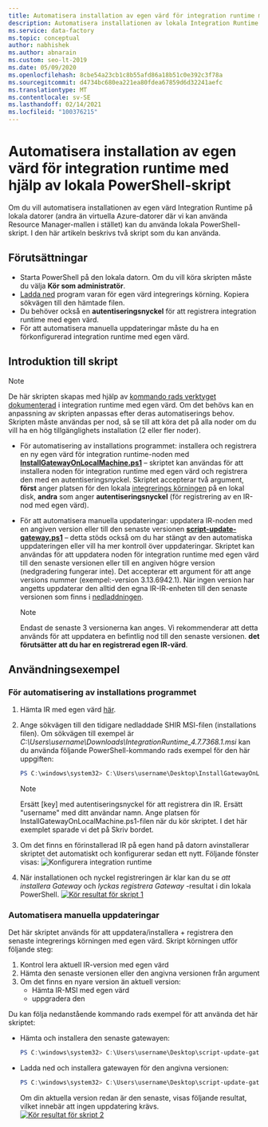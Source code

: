 ```yaml
---
title: Automatisera installation av egen värd för integration runtime med hjälp av lokala PowerShell-skript
description: Automatisera installationen av lokala Integration Runtime på lokala datorer.
ms.service: data-factory
ms.topic: conceptual
author: nabhishek
ms.author: abnarain
ms.custom: seo-lt-2019
ms.date: 05/09/2020
ms.openlocfilehash: 8cbe54a23cb1c8b55afd86a18b51c0e392c3f78a
ms.sourcegitcommit: d4734bc680ea221ea80fdea67859d6d32241aefc
ms.translationtype: MT
ms.contentlocale: sv-SE
ms.lasthandoff: 02/14/2021
ms.locfileid: "100376215"
---
```

# <a name="automating-self-hosted-integration-runtime-installation-using-local-powershell-scripts"></a>Automatisera installation av egen värd för integration runtime med hjälp av lokala PowerShell-skript
Om du vill automatisera installationen av egen värd Integration Runtime på lokala datorer (andra än virtuella Azure-datorer där vi kan använda Resource Manager-mallen i stället) kan du använda lokala PowerShell-skript. I den här artikeln beskrivs två skript som du kan använda.

## <a name="prerequisites"></a>Förutsättningar

* Starta PowerShell på den lokala datorn. Om du vill köra skripten måste du välja **Kör som administratör**.
* [Ladda ned](https://www.microsoft.com/download/details.aspx?id=39717) program varan för egen värd integrerings körning. Kopiera sökvägen till den hämtade filen. 
* Du behöver också en **autentiseringsnyckel** för att registrera integration runtime med egen värd.
* För att automatisera manuella uppdateringar måste du ha en förkonfigurerad integration runtime med egen värd.

## <a name="scripts-introduction"></a>Introduktion till skript 

> [!NOTE]
> De här skripten skapas med hjälp av [kommando rads verktyget dokumenterad](./create-self-hosted-integration-runtime.md#set-up-an-existing-self-hosted-ir-via-local-powershell) i integration runtime med egen värd. Om det behövs kan en anpassning av skripten anpassas efter deras automatiserings behov.
> Skripten måste användas per nod, så se till att köra det på alla noder om du vill ha en hög tillgänglighets installation (2 eller fler noder).

* För automatisering av installations programmet: installera och registrera en ny egen värd för integration runtime-noden med **[InstallGatewayOnLocalMachine.ps1](https://github.com/nabhishek/SelfHosted-IntegrationRuntime_AutomationScripts/blob/master/InstallGatewayOnLocalMachine.ps1)** – skriptet kan användas för att installera noden för integration runtime med egen värd och registrera den med en autentiseringsnyckel. Skriptet accepterar två argument, **först** anger platsen för den lokala [integrerings körningen](https://www.microsoft.com/download/details.aspx?id=39717) på en lokal disk, **andra** som anger **autentiseringsnyckel** (för registrering av en IR-nod med egen värd).

* För att automatisera manuella uppdateringar: uppdatera IR-noden med en angiven version eller till den senaste versionen **[script-update-gateway.ps1](https://github.com/nabhishek/SelfHosted-IntegrationRuntime_AutomationScripts/blob/master/script-update-gateway.ps1)** – detta stöds också om du har stängt av den automatiska uppdateringen eller vill ha mer kontroll över uppdateringar. Skriptet kan användas för att uppdatera noden för integration runtime med egen värd till den senaste versionen eller till en angiven högre version (nedgradering fungerar inte). Det accepterar ett argument för att ange versions nummer (exempel:-version 3.13.6942.1). När ingen version har angetts uppdaterar den alltid den egna IR-IR-enheten till den senaste versionen som finns i [nedladdningen](https://www.microsoft.com/download/details.aspx?id=39717).
    > [!NOTE]
    > Endast de senaste 3 versionerna kan anges. Vi rekommenderar att detta används för att uppdatera en befintlig nod till den senaste versionen. **det förutsätter att du har en registrerad egen IR-värd**. 

## <a name="usage-examples"></a>Användningsexempel

### <a name="for-automating-setup"></a>För automatisering av installations programmet
1. Hämta IR med egen värd [här](https://www.microsoft.com/download/details.aspx?id=39717). 
1. Ange sökvägen till den tidigare nedladdade SHIR MSI-filen (installations filen). Om sökvägen till exempel är *C:\Users\username\Downloads\IntegrationRuntime_4.7.7368.1.msi* kan du använda följande PowerShell-kommando rads exempel för den här uppgiften:

   ```powershell
   PS C:\windows\system32> C:\Users\username\Desktop\InstallGatewayOnLocalMachine.ps1 -path "C:\Users\username\Downloads\IntegrationRuntime_4.7.7368.1.msi" -authKey "[key]"
   ```

    > [!NOTE]
    > Ersätt [key] med autentiseringsnyckel för att registrera din IR.
    > Ersätt "username" med ditt användar namn.
    > Ange platsen för InstallGatewayOnLocalMachine.ps1-filen när du kör skriptet. I det här exemplet sparade vi det på Skriv bordet.

1. Om det finns en förinstallerad IR på egen hand på datorn avinstallerar skriptet det automatiskt och konfigurerar sedan ett nytt. Följande fönster visas: ![ Konfigurera integration runtime](media/self-hosted-integration-runtime-automation-scripts/integration-runtime-configure.png)

1. När installationen och nyckel registreringen är klar kan du se *att installera Gateway* och *lyckas registrera Gateway* -resultat i din lokala PowerShell.
        [![Kör resultat för skript 1](media/self-hosted-integration-runtime-automation-scripts/script-1-run-result.png)](media/self-hosted-integration-runtime-automation-scripts/script-1-run-result.png#lightbox)

### <a name="for-automating-manual-updates"></a>Automatisera manuella uppdateringar
Det här skriptet används för att uppdatera/installera + registrera den senaste integrerings körningen med egen värd. Skript körningen utför följande steg:
1. Kontrol lera aktuell IR-version med egen värd
2. Hämta den senaste versionen eller den angivna versionen från argument
3. Om det finns en nyare version än aktuell version:
    * Hämta IR-MSI med egen värd
    * uppgradera den

Du kan följa nedanstående kommando rads exempel för att använda det här skriptet:
* Hämta och installera den senaste gatewayen:

   ```powershell
   PS C:\windows\system32> C:\Users\username\Desktop\script-update-gateway.ps1
   ```    
* Ladda ned och installera gatewayen för den angivna versionen:
   ```powershell
   PS C:\windows\system32> C:\Users\username\Desktop\script-update-gateway.ps1 -version 3.13.6942.1
   ``` 
   Om din aktuella version redan är den senaste, visas följande resultat, vilket innebär att ingen uppdatering krävs.   
    [![Kör resultat för skript 2](media/self-hosted-integration-runtime-automation-scripts/script-2-run-result.png)](media/self-hosted-integration-runtime-automation-scripts/script-2-run-result.png#lightbox)